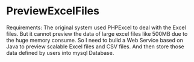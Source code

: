 PreviewExcelFiles
=================

Requirements: The original system used PHPExcel to deal with the Excel files. But it cannot preview the data of large excel files like 500MB due to the huge memory consume. So I need to build a Web Service based on Java to preview scalable Excel files and CSV files. And then store those data defined by users into mysql Database.
